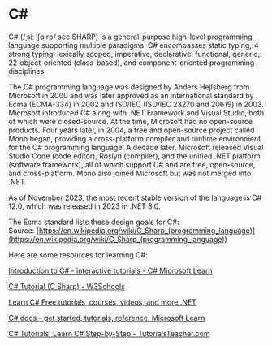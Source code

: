 
C#
==




C# (/ˌsiː ˈʃɑːrp/ see SHARP) is a general-purpose high-level programming language supporting multiple paradigms. C# encompasses static typing,: 4  strong typing, lexically scoped, imperative, declarative, functional, generic,: 22  object-oriented (class-based), and component-oriented programming disciplines.

The C# programming language was designed by Anders Hejlsberg from Microsoft in 2000 and was later approved as an international standard by Ecma (ECMA-334) in 2002 and ISO/IEC (ISO/IEC 23270 and 20619) in 2003. Microsoft introduced C# along with .NET Framework and Visual Studio, both of which were closed-source. At the time, Microsoft had no open-source products. Four years later, in 2004, a free and open-source project called Mono began, providing a cross-platform compiler and runtime environment for the C# programming language. A decade later, Microsoft released Visual Studio Code (code editor), Roslyn (compiler), and the unified .NET platform (software framework), all of which support C# and are free, open-source, and cross-platform. Mono also joined Microsoft but was not merged into .NET.

As of November 2023, the most recent stable version of the language is C# 12.0, which was released in 2023 in .NET 8.0.

The Ecma standard lists these design goals for C#:  
Source: [https://en.wikipedia.org/wiki/C_Sharp_(programming_language)](https://en.wikipedia.org/wiki/C_Sharp_(programming_language))

Here are some resources for learning C#:

[Introduction to C# - interactive tutorials - C#  Microsoft Learn](https://learn.microsoft.com/en-us/dotnet/csharp/tour-of-csharp/tutorials/)

[C# Tutorial (C Sharp) - W3Schools](https://www.w3schools.com/cs/index.php)

[Learn C#  Free tutorials, courses, videos, and more  .NET](https://dotnet.microsoft.com/en-us/learn/csharp)

[C# docs - get started, tutorials, reference.  Microsoft Learn](https://learn.microsoft.com/en-us/dotnet/csharp/)

[C# Tutorials: Learn C# Step-by-Step - TutorialsTeacher.com](https://www.tutorialsteacher.com/csharp)